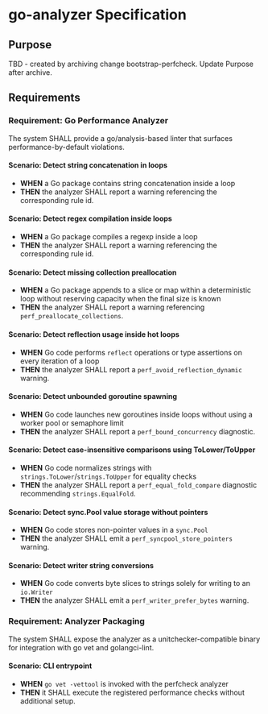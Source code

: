 # go-analyzer Specification

## Purpose
TBD - created by archiving change bootstrap-perfcheck. Update Purpose after archive.
## Requirements
### Requirement: Go Performance Analyzer
The system SHALL provide a go/analysis-based linter that surfaces performance-by-default violations.

#### Scenario: Detect string concatenation in loops
- **WHEN** a Go package contains string concatenation inside a loop
- **THEN** the analyzer SHALL report a warning referencing the corresponding rule id.

#### Scenario: Detect regex compilation inside loops
- **WHEN** a Go package compiles a regexp inside a loop
- **THEN** the analyzer SHALL report a warning referencing the corresponding rule id.

#### Scenario: Detect missing collection preallocation
- **WHEN** a Go package appends to a slice or map within a deterministic loop without reserving capacity when the final size is known
- **THEN** the analyzer SHALL report a warning referencing `perf_preallocate_collections`.

#### Scenario: Detect reflection usage inside hot loops
- **WHEN** Go code performs `reflect` operations or type assertions on every iteration of a loop
- **THEN** the analyzer SHALL report a `perf_avoid_reflection_dynamic` warning.

#### Scenario: Detect unbounded goroutine spawning
- **WHEN** Go code launches new goroutines inside loops without using a worker pool or semaphore limit
- **THEN** the analyzer SHALL report a `perf_bound_concurrency` diagnostic.

#### Scenario: Detect case-insensitive comparisons using ToLower/ToUpper
- **WHEN** Go code normalizes strings with `strings.ToLower`/`strings.ToUpper` for equality checks
- **THEN** the analyzer SHALL report a `perf_equal_fold_compare` diagnostic recommending `strings.EqualFold`.

#### Scenario: Detect sync.Pool value storage without pointers
- **WHEN** Go code stores non-pointer values in a `sync.Pool`
- **THEN** the analyzer SHALL emit a `perf_syncpool_store_pointers` warning.

#### Scenario: Detect writer string conversions
- **WHEN** Go code converts byte slices to strings solely for writing to an `io.Writer`
- **THEN** the analyzer SHALL emit a `perf_writer_prefer_bytes` warning.

### Requirement: Analyzer Packaging
The system SHALL expose the analyzer as a unitchecker-compatible binary for integration with go vet and golangci-lint.

#### Scenario: CLI entrypoint
- **WHEN** `go vet -vettool` is invoked with the perfcheck analyzer
- **THEN** it SHALL execute the registered performance checks without additional setup.

